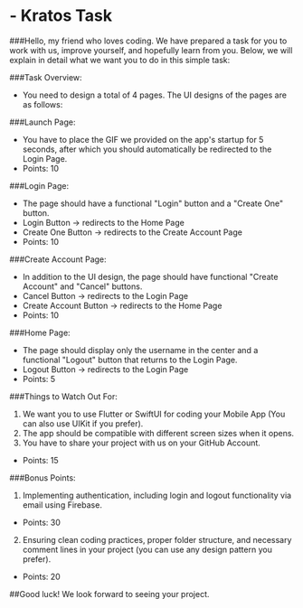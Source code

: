 # - Kratos Task

###Hello, my friend who loves coding. We have prepared a task for you to work with us, improve yourself, and hopefully learn from you. Below, we will explain in detail what we want you to do in this simple task:






###Task Overview:
- You need to design a total of 4 pages. The UI designs of the pages are as follows:

###Launch Page:
- You have to place the GIF we provided on the app's startup for 5 seconds, after which you should automatically be redirected to the Login Page.
- Points: 10

###Login Page:
- The page should have a functional "Login" button and a "Create One" button.
- Login Button           → redirects to the Home Page
- Create One Button → redirects to the Create Account Page
- Points: 10

###Create Account Page:
- In addition to the UI design, the page should have functional "Create Account" and "Cancel" buttons.
- Cancel Button                → redirects to the Login Page
- Create Account Button → redirects to the Home Page
- Points: 10

###Home Page:
- The page should display only the username in the center and a functional "Logout" button that returns to the Login Page.
- Logout Button → redirects to the Login Page
- Points: 5

###Things to Watch Out For:
1) We want you to use Flutter or SwiftUI for coding your Mobile App (You can also use UIKit if you prefer).
2) The app should be compatible with different screen sizes when it opens.
3) You have to share your project with us on your GitHub Account.
- Points: 15


###Bonus Points:
1) Implementing authentication, including login and logout functionality via email using Firebase.
- Points: 30
2) Ensuring clean coding practices, proper folder structure, and necessary comment lines in your project (you can use any design pattern you prefer).
- Points: 20


##Good luck! We look forward to seeing your project.
